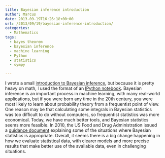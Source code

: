 ```yaml
---
title: Bayesian inference introduction
author: Marcus
date: 2013-09-19T16:26:18+00:00
url: /2013/09/19/bayesian-inference-introduction/
categories:
  - Mathematics
tags:
  - bayes theorem
  - bayesian inference
  - machine learning
  - Python
  - statistics
  - sympy

---
```

I wrote a small [introduction to Bayesian inference][1], but because it is pretty heavy on math, I used the format of an [IPython notebook][2]. Bayesian inference is an important process in machine learning, with many real-world applications, but if you were born any time in the 20th century, you were most likely to learn about probability theory from a frequentist point of view. One reason may be that calculating some integrals in Bayesian statistics was too difficult to do without computers, so frequentist statistics was more economical. Today, we have much better tools, and Bayesian statistics seems more feasible. In 2010, the US Food and Drug Administration issued a [guidance document][3] explaining some of the situations where Bayesian statistics is appropriate. Overall, it seems there is a big change happening in how we evaluate statistical data, with clearer models and more precise results that make better use of the available data, even in challenging situations.

 [1]: http://nbviewer.ipython.org/urls/raw.github.com/lambdafu/notebook/master/math/Bayesian%20Coin%20Flip.ipynb
 [2]: http://ipython.org/notebook.html
 [3]: http://www.fda.gov/downloads/MedicalDevices/DeviceRegulationandGuidance/GuidanceDocuments/ucm071121.pdf